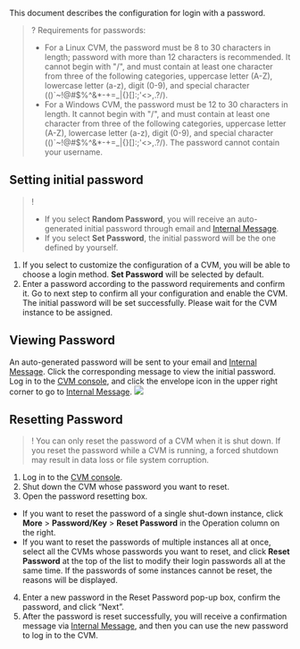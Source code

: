 This document describes the configuration for login with a password.

>? Requirements for passwords:
> - For a Linux CVM, the password must be 8 to 30 characters in length; password with more than 12 characters is recommended. It cannot begin with "/", and must contain at least one character from three of the following categories, uppercase letter (A-Z), lowercase letter (a-z), digit (0-9), and special character (()`~!@#$%^&*-+=_|{}[]:;'<>,.?/).
> - For a Windows CVM, the password must be 12 to 30 characters in length. It cannot begin with "/", and must contain at least one character from three of the following categories, uppercase letter (A-Z), lowercase letter (a-z), digit (0-9), and special character (()`~!@#$%^&*-+=_|{}[]:;'<>,.?/). The password cannot contain your username.

## Setting initial password

>! 
> - If you select **Random Password**, you will receive an auto-generated initial password through email and [Internal Message](https://console.cloud.tencent.com/message).
> - If you select **Set Password**, the initial password will be the one defined by yourself.

1. If you select to customize the configuration of a CVM, you will be able to choose a login method. **Set Password** will be selected by default.
2. Enter a password according to the password requirements and confirm it. Go to next step to confirm all your configuration and enable the CVM. The initial password will be set successfully. Please wait for the CVM instance to be assigned.

## Viewing Password

An auto-generated password will be sent to your email and [Internal Message](https://console.cloud.tencent.com/message). Click the corresponding message to view the initial password.
Log in to the [CVM console](https://console.cloud.tencent.com/cvm/), and click the envelope icon in the upper right corner to go to [Internal Message](https://console.cloud.tencent.com/message).
  ![](https://mc.qcloudimg.com/static/img/9c289677e1d79bafb13bd3692ec4f363/image.png)

## Resetting Password

>! You can only reset the password of a CVM when it is shut down. If you reset the password while a CVM is running, a forced shutdown may result in data loss or file system corruption.

1. Log in to the [CVM console](https://console.cloud.tencent.com/cvm).
2. Shut down the CVM whose password you want to reset.
3. Open the password resetting box.
  - If you want to reset the password of a single shut-down instance, click **More** > **Password/Key** > **Reset Password** in the Operation column on the right.
  - If you want to reset the passwords of multiple instances all at once, select all the CVMs whose passwords you want to reset, and click **Reset Password** at the top of the list to modify their login passwords all at the same time. If the passwords of some instances cannot be reset, the reasons will be displayed.
4. Enter a new password in the Reset Password pop-up box, confirm the password, and click “Next”.
5. After the password is reset successfully, you will receive a confirmation message via [Internal Message](https://console.cloud.tencent.com/message), and then you can use the new password to log in to the CVM.
